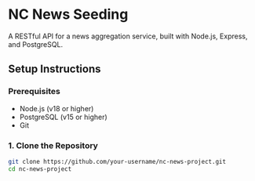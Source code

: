 # NC News Seeding

A RESTful API for a news aggregation service, built with Node.js, Express, and PostgreSQL.

## Setup Instructions

### Prerequisites
- Node.js (v18 or higher)
- PostgreSQL (v15 or higher)
- Git

### 1. Clone the Repository
```bash
git clone https://github.com/your-username/nc-news-project.git
cd nc-news-project
